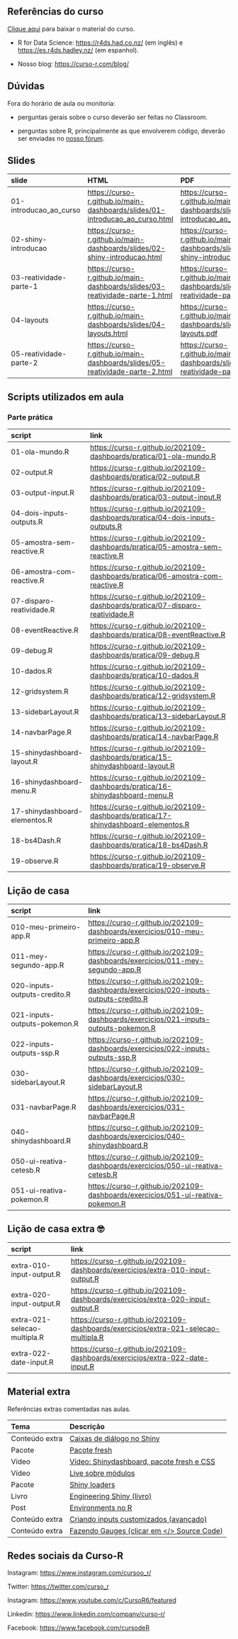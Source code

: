 
<!-- README.md is generated from README.Rmd. Please edit that file -->

## Referências do curso

[Clique
aqui](https://github.com/curso-r/main-dashboards/raw/master/material_do_curso.zip)
para baixar o material do curso.

-   R for Data Science: <https://r4ds.had.co.nz/> (em inglês) e
    <https://es.r4ds.hadley.nz/> (em espanhol).

-   Nosso blog: <https://curso-r.com/blog/>

## Dúvidas

Fora do horário de aula ou monitoria:

-   perguntas gerais sobre o curso deverão ser feitas no Classroom.

-   perguntas sobre R, principalmente as que envolverem código, deverão
    ser enviadas no [nosso fórum](https://discourse.curso-r.com/).

## Slides

| slide                    | HTML                                                                           | PDF                                                                           |
|:-------------------------|:-------------------------------------------------------------------------------|:------------------------------------------------------------------------------|
| 01-introducao\_ao\_curso | <https://curso-r.github.io/main-dashboards/slides/01-introducao_ao_curso.html> | <https://curso-r.github.io/main-dashboards/slides/01-introducao_ao_curso.pdf> |
| 02-shiny-introducao      | <https://curso-r.github.io/main-dashboards/slides/02-shiny-introducao.html>    | <https://curso-r.github.io/main-dashboards/slides/02-shiny-introducao.pdf>    |
| 03-reatividade-parte-1   | <https://curso-r.github.io/main-dashboards/slides/03-reatividade-parte-1.html> | <https://curso-r.github.io/main-dashboards/slides/03-reatividade-parte-1.pdf> |
| 04-layouts               | <https://curso-r.github.io/main-dashboards/slides/04-layouts.html>             | <https://curso-r.github.io/main-dashboards/slides/04-layouts.pdf>             |
| 05-reatividade-parte-2   | <https://curso-r.github.io/main-dashboards/slides/05-reatividade-parte-2.html> | <https://curso-r.github.io/main-dashboards/slides/05-reatividade-parte-2.pdf> |

## Scripts utilizados em aula

### Parte prática

| script                        | link                                                                                |
|:------------------------------|:------------------------------------------------------------------------------------|
| 01-ola-mundo.R                | <https://curso-r.github.io/202109-dashboards/pratica/01-ola-mundo.R>                |
| 02-output.R                   | <https://curso-r.github.io/202109-dashboards/pratica/02-output.R>                   |
| 03-output-input.R             | <https://curso-r.github.io/202109-dashboards/pratica/03-output-input.R>             |
| 04-dois-inputs-outputs.R      | <https://curso-r.github.io/202109-dashboards/pratica/04-dois-inputs-outputs.R>      |
| 05-amostra-sem-reactive.R     | <https://curso-r.github.io/202109-dashboards/pratica/05-amostra-sem-reactive.R>     |
| 06-amostra-com-reactive.R     | <https://curso-r.github.io/202109-dashboards/pratica/06-amostra-com-reactive.R>     |
| 07-disparo-reatividade.R      | <https://curso-r.github.io/202109-dashboards/pratica/07-disparo-reatividade.R>      |
| 08-eventReactive.R            | <https://curso-r.github.io/202109-dashboards/pratica/08-eventReactive.R>            |
| 09-debug.R                    | <https://curso-r.github.io/202109-dashboards/pratica/09-debug.R>                    |
| 10-dados.R                    | <https://curso-r.github.io/202109-dashboards/pratica/10-dados.R>                    |
| 12-gridsystem.R               | <https://curso-r.github.io/202109-dashboards/pratica/12-gridsystem.R>               |
| 13-sidebarLayout.R            | <https://curso-r.github.io/202109-dashboards/pratica/13-sidebarLayout.R>            |
| 14-navbarPage.R               | <https://curso-r.github.io/202109-dashboards/pratica/14-navbarPage.R>               |
| 15-shinydashboard-layout.R    | <https://curso-r.github.io/202109-dashboards/pratica/15-shinydashboard-layout.R>    |
| 16-shinydashboard-menu.R      | <https://curso-r.github.io/202109-dashboards/pratica/16-shinydashboard-menu.R>      |
| 17-shinydashboard-elementos.R | <https://curso-r.github.io/202109-dashboards/pratica/17-shinydashboard-elementos.R> |
| 18-bs4Dash.R                  | <https://curso-r.github.io/202109-dashboards/pratica/18-bs4Dash.R>                  |
| 19-observe.R                  | <https://curso-r.github.io/202109-dashboards/pratica/19-observe.R>                  |

## Lição de casa

| script                       | link                                                                                  |
|:-----------------------------|:--------------------------------------------------------------------------------------|
| 010-meu-primeiro-app.R       | <https://curso-r.github.io/202109-dashboards/exercicios/010-meu-primeiro-app.R>       |
| 011-mey-segundo-app.R        | <https://curso-r.github.io/202109-dashboards/exercicios/011-mey-segundo-app.R>        |
| 020-inputs-outputs-credito.R | <https://curso-r.github.io/202109-dashboards/exercicios/020-inputs-outputs-credito.R> |
| 021-inputs-outputs-pokemon.R | <https://curso-r.github.io/202109-dashboards/exercicios/021-inputs-outputs-pokemon.R> |
| 022-inputs-outputs-ssp.R     | <https://curso-r.github.io/202109-dashboards/exercicios/022-inputs-outputs-ssp.R>     |
| 030-sidebarLayout.R          | <https://curso-r.github.io/202109-dashboards/exercicios/030-sidebarLayout.R>          |
| 031-navbarPage.R             | <https://curso-r.github.io/202109-dashboards/exercicios/031-navbarPage.R>             |
| 040-shinydashboard.R         | <https://curso-r.github.io/202109-dashboards/exercicios/040-shinydashboard.R>         |
| 050-ui-reativa-cetesb.R      | <https://curso-r.github.io/202109-dashboards/exercicios/050-ui-reativa-cetesb.R>      |
| 051-ui-reativa-pokemon.R     | <https://curso-r.github.io/202109-dashboards/exercicios/051-ui-reativa-pokemon.R>     |

## Lição de casa extra 🤓

| script                       | link                                                                                  |
|:-----------------------------|:--------------------------------------------------------------------------------------|
| extra-010-input-output.R     | <https://curso-r.github.io/202109-dashboards/exercicios/extra-010-input-output.R>     |
| extra-020-input-output.R     | <https://curso-r.github.io/202109-dashboards/exercicios/extra-020-input-output.R>     |
| extra-021-selecao-multipla.R | <https://curso-r.github.io/202109-dashboards/exercicios/extra-021-selecao-multipla.R> |
| extra-022-date-input.R       | <https://curso-r.github.io/202109-dashboards/exercicios/extra-022-date-input.R>       |

## Material extra

Referências extras comentadas nas aulas.

| Tema           | Descrição                                                                                         |
|:---------------|:--------------------------------------------------------------------------------------------------|
| Conteúdo extra | [Caixas de diálogo no Shiny](https://shiny.rstudio.com/articles/modal-dialogs.html)               |
| Pacote         | [Pacote fresh](https://github.com/dreamRs/fresh)                                                  |
| Vídeo          | [Vídeo: Shinydashboard, pacote fresh e CSS](https://www.youtube.com/watch?v=s9GKim52E4k)          |
| Vídeo          | [Live sobre módulos](https://www.youtube.com/watch?v=xp5aMvwqEMY&ab_channel=Curso-R)              |
| Pacote         | [Shiny loaders](https://github.com/daattali/shinycssloaders)                                      |
| Livro          | [Engineering Shiny (livro)](https://engineering-shiny.org/)                                       |
| Post           | [Environments no R](https://blog.curso-r.com/posts/2017-06-19-environments)                       |
| Conteúdo extra | [Criando inputs customizados (avançado)](https://shiny.rstudio.com/articles/building-inputs.html) |
| Conteúdo extra | [Fazendo Gauges (clicar em &lt;/&gt; Source Code)](https://gallery.shinyapps.io/cran-gauge/)      |

## Redes sociais da Curso-R

Instagram: <https://www.instagram.com/cursoo_r/>

Twitter: <https://twitter.com/curso_r>

Instagram: <https://www.youtube.com/c/CursoR6/featured>

Linkedin: <https://www.linkedin.com/company/curso-r/>

Facebook: <https://www.facebook.com/cursodeR>
